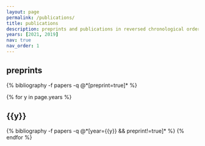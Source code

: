 ```yaml
---
layout: page
permalink: /publications/
title: publications
description: preprints and publications in reversed chronological order.
years: [2021, 2019]
nav: true
nav_order: 1
---
```

<!-- _pages/publications.md -->
<div class="publications">

<h2 class="year">preprints</h2>
{% bibliography -f papers -q @*[preprint=true]* %}

{% for y in page.years %}
  <h2 class="year">{{y}}</h2>
  {% bibliography -f papers -q @*[year={{y}} && preprint!=true]* %}
{% endfor %}

</div>
